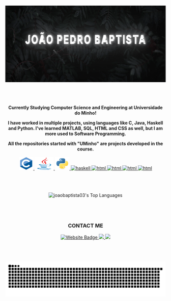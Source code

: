 <div align="center">

  <p align="center">
  <img width="680" height="240" src="https://raw.githubusercontent.com/joaobaptista03/joaobaptista03/main/Banner.gif">
</p>

<hr style="height:30pt; visibility:hidden;" />
  
**Currently Studying Computer Science and Engineering at Universidade do Minho!**

**I have worked in multiple projects, using languages like C, Java, Haskell and Python. I've learned MATLAB, SQL, HTML and CSS as well, but I am more used to Software Programming.**

**All the repositories started with "UMinho" are projects developed in the course.**
<br><br>
<a href="https://www.cprogramming.com/" target="_blank" rel="noreferrer"> 
  <img src="https://raw.githubusercontent.com/devicons/devicon/master/icons/c/c-original.svg" alt="c" width="45" height="40"/>  </a>
<a href="https://www.java.com" target="_blank" rel="noreferrer">
    <img src="https://raw.githubusercontent.com/devicons/devicon/master/icons/java/java-original.svg" alt="java" width="60" height="40"/> </a>
<a href="https://www.python.org" target="_blank" rel="noreferrer"> <img src="https://raw.githubusercontent.com/devicons/devicon/master/icons/python/python-original.svg" alt="python" width="46" height="40"/> </a>
<a href="https://www.haskell.org/" target="_blank" rel="noreferrer">
  <img src="https://upload.wikimedia.org/wikipedia/commons/1/1c/Haskell-Logo.svg" alt="haskell" width="60" height="40"/> </a>
<a href="wikipedia.org/wiki/HTML" target="_blank" rel="noreferrer"> <img src="https://upload.wikimedia.org/wikipedia/commons/6/61/HTML5_logo_and_wordmark.svg" alt="html" width="46" height="40"/> </a>
<a href="https://wikipedia.org/wiki/Cascading_Style_Sheets" target="_blank" rel="noreferrer"> <img src="https://upload.wikimedia.org/wikipedia/commons/d/d5/CSS3_logo_and_wordmark.svg" alt="html" width="46" height="40"/> </a>
<a href="wikipedia.org/wiki/SQL" target="_blank" rel="noreferrer"> <img src="https://symbols.getvecta.com/stencil_28/61_sql-database-generic.90b41636a8.svg" alt="html" width="46" height="40"/> </a>
<a href="https://www.mathworks.com/products/matlab.html" target="_blank" rel="noreferrer"> <img src="https://logos-world.net/wp-content/uploads/2020/12/MATLAB-Logo.png" alt="html" width="46" height="40"/> </a>  

<hr style="height:30pt; visibility:hidden;" />

![joaobaptista03's Top Languages](https://github-readme-stats.vercel.app/api/top-langs/?username=joaobaptista03&theme=nightowl&show_icons=true&hide_border=true&layout=compact)

<hr style="height:30pt; visibility:hidden;" />

<h3>CONTACT ME</h3>

<a href="mailto:joaopedromotabaptista2003@gmail.com">
 <img src="https://img.shields.io/badge/Gmail-D14836?style=for-the-badge&logo=gmail&logoColor=white" alt="Website Badge"/>
</a>

<a href="https://discordapp.com/users/210756181109506048" target="_blank">
  <img src="https://img.shields.io/badge/Discord-7289DA?style=for-the-badge&logo=discord&logoColor=white" target="_blank">
</a>

<a href="https://www.linkedin.com/in/joaobaptista03/" target="_blank">
  <img src="https://img.shields.io/badge/linkedin-%230077B5?style=for-the-badge&logo=linkedin&logoColor=white" target="_blank">
</a>
  
<hr style="height:30pt; visibility:hidden;"/>

<picture>
  <source media="(prefers-color-scheme: dark)" srcset="https://github.com/joaobaptista03/joaobaptista03/blob/output/github-contribution-grid-snake-dark.svg">
  <source media="(prefers-color-scheme: light)" srcset="https://github.com/joaobaptista03/joaobaptista03/blob/output/github-contribution-grid-snake.svg">
  <img alt="github contribution grid snake animation" src="https://github.com/joaobaptista03/joaobaptista03/blob/output/github-contribution-grid-snake.svg">
</picture>

</div>
